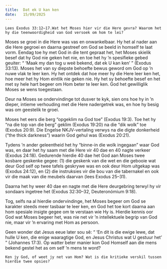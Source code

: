 ```yaml
---
title:  Dat ek U kan ken
date:   15/09/2025
---
```


`Lees Exodus 33:12–17.Wat het Moses hier vir die Here gevra? Waarom het hy die teenwoordigheid van God versoek om hom te lei?`

Moses se groei in die Here was vas en onwankelbaar. Hy het al nader aan die Here gegroei en daarna gestreef om God se beeld in homself te laat vorm. Eendag toe hy met God in die tent gepraat het, het Moses skielik besef dat hy God nie geken het nie, en toe het hy ’n spesifieke gebed geuiter: “ ‘Maak my dan tog u weë bekend, dat ek U kan ken’ ” (Exodus 33:13). Moses het van sy diepste behoefte bewus geword om God op ’n nuwe vlak te leer ken. Hy het ontdek dat hoe meer hy die Here leer ken het, hoe meer het hy Hom eintlik nie geken nie. Hy het sy behoefte besef en het met sy hele hart begeer om Hom beter te leer ken. God het gewilliglik Moses se wens toegestaan.

Deur na Moses se ondervindinge tot dusver te kyk, sien ons hoe hy in ’n dieper, intieme verhouding met die Here nadergetrek was, en hoe hy besig was om geestelik te groei.

Moses het eers die berg “opgeklim na God toe” (Exodus 19:3). Toe het hy “na die top van die berg” geklim (Exodus 19:20) na die “dik wolk” toe (Exodus 20:9). Die Engelse NKJV-vertaling verwys na die digte donkerheid (“the thick darkness”) waarin God gehul was (Exodus 20:21).

Tydens ’n ander geleentheid het hy “binne-in die wolk ingegaan” waar God was, en daar het hy saam met die Here vir 40 dae en 40 nagte verkeer (Exodus 24:18). Gedurende hierdie 40 dae het God aan Moses twee kosbare geskenke gegee: (1) die geskenk van die wet en die gebooie wat deur God self op twee tafels geskrywe was en ook deur Hom uitgekap was (Exodus 24:12), en (2) die instruksies vir die bou van die tabernakel en ook vir die maak van die meubels daarvan (lees Exodus 25–31).

Daarna het hy weer 40 dae en nagte met die Here deurgebring terwyl hy vir sondaars ingetree het (Exodus 32:30–32, Deuteronómium 9:18).

Tog, selfs na al hierdie ondervindinge, het Moses begeer om God se karakter steeds meer tasbaar te leer ken, en God het toe kort daarna aan hom spesiale insigte gegee om te verstaan wie Hy is. Hierdie kennis oor God wat Moses begeer het, was nie net vir ’n intellektuele begrip van God nie, maar vir ’n ervaring met Hom as persoon.

Geen wonder dat Jesus eeue later sou sê: “ ‘En dit is die ewige lewe, dat hulle U ken, die enige waaragtige God, en Jesus Christus wat U gestuur het’ ” (Johannes 17:3). Op watter beter manier kon God Homself aan die mens bekend gestel het as om self ’n mens te word?

`Ken jy God, of weet jy net van Hom? Wat is die kritieke verskil tussen hierdie twee opsies?`